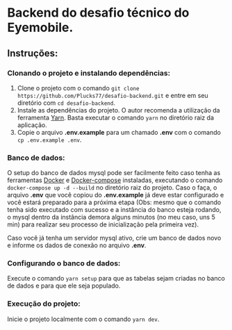 # Backend do desafio técnico do Eyemobile.

## Instruções:
### Clonando o projeto e instalando dependências:
1. Clone o projeto com o comando `git clone https://github.com/Plucks77/desafio-backend.git` e entre em seu diretório com `cd desafio-backend`.
2. Instale as dependências do projeto. O autor recomenda a utilização da ferramenta [Yarn](https://yarnpkg.com/getting-started/install). Basta executar o comando `yarn` no diretório raiz da aplicação.
3. Copie o arquivo **.env.example** para um chamado **.env** com o comando `cp .env.example .env`.

### Banco de dados:
O setup do banco de dados mysql pode ser facilmente feito caso tenha as ferramentas [Docker](https://www.docker.com/get-started) e [Docker-compose](https://docs.docker.com/compose/install/) instaladas, executando o comando `docker-compose up -d --build` no diretório raiz do projeto. Caso o faça, o arquivo **.env** que você copiou do **.env.example** já deve estar configurado e você estará preparado para a próxima etapa (Obs: mesmo que o comando tenha sido executado com sucesso e a instância do banco esteja rodando, o mysql dentro da instância demora alguns minutos (no meu caso, uns 5 min) para realizar seu processo de inicialização pela primeira vez).

Caso você já tenha um servidor mysql ativo, crie um banco de dados novo e informe os dados de conexão no arquivo **.env**.

### Configurando o banco de dados:
Execute o comando `yarn setup` para que as tabelas sejam criadas no banco de dados e para que ele seja populado.

### Execução do projeto:
Inicie o projeto localmente com o comando `yarn dev`.
